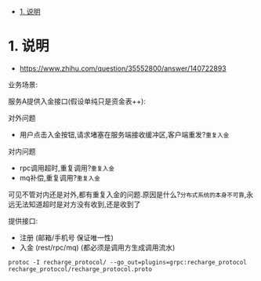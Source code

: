 <!-- TOC -->

- [1. 说明](#1-说明)

<!-- /TOC -->



<a id="markdown-1-说明" name="1-说明"></a>
# 1. 说明

* https://www.zhihu.com/question/35552800/answer/140722893


业务场景: 

服务A提供入金接口(假设单纯只是资金表++):

对外问题
* 用户点击入金按钮,请求堵塞在服务端接收缓冲区,客户端重发?`重复入金`

对内问题
* rpc调用超时,重复调用?`重复入金`
* mq补偿,重复调用?`重复入金`


可见不管对内还是对外,都有重复入金的问题.原因是什么?`分布式系统的本身不可靠`,永远无法知道超时是对方没有收到,还是收到了

提供接口:

* 注册 (邮箱/手机号 保证唯一性)
* 入金 (rest/rpc/mq)  (都必须是调用方生成调用流水)


```
protoc -I recharge_protocol/ --go_out=plugins=grpc:recharge_protocol recharge_protocol/recharge_protocol.proto


```
